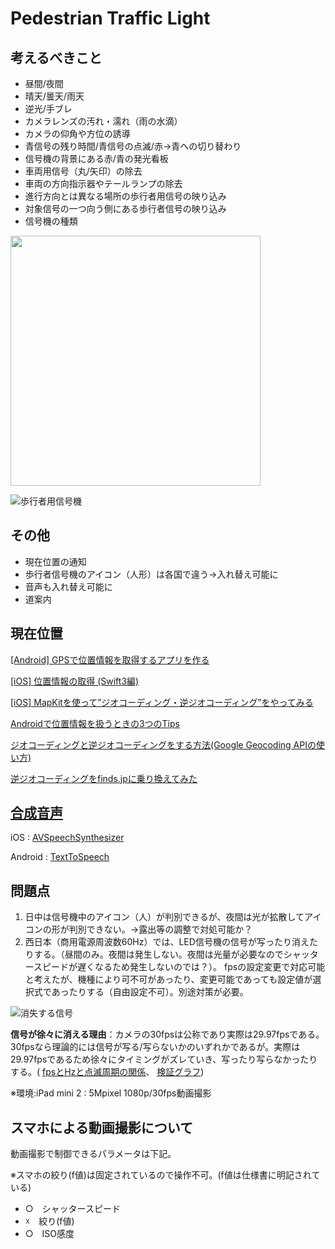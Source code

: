 # Pedestrian Traffic Light

## 考えるべきこと

* 昼間/夜間
* 晴天/曇天/雨天
* 逆光/手ブレ
* カメラレンズの汚れ・濡れ（雨の水滴）
* カメラの仰角や方位の誘導
* 青信号の残り時間/青信号の点滅/赤->青への切り替わり
* 信号機の背景にある赤/青の発光看板
* 車両用信号（丸/矢印）の除去
* 車両の方向指示器やテールランプの除去
* 進行方向とは異なる場所の歩行者用信号の映り込み
* 対象信号の一つ向う側にある歩行者信号の映り込み
* 信号機の種類

<img src=https://upload.wikimedia.org/wikipedia/commons/a/a3/%E6%AD%A9%E8%A1%8C%E8%80%85%E7%94%A8%E4%BF%A1%E5%8F%B7%E6%A9%9F%E3%83%BB%E4%BA%BA%E5%BD%A2%E3%81%AE%E5%A4%A7%E3%81%8D%E3%81%95%E6%AF%94%E8%BC%83%EF%BC%88%E4%B8%8A%EF%BC%9A%E8%B5%A4%E3%80%81%E4%B8%8B%EF%BC%9A%E9%9D%92%E3%80%81%E5%B7%A6%E3%82%88%E3%82%8A%E9%9B%BB%E7%90%83%E5%BC%8F%E3%83%BBLED%E5%BC%8F%E3%83%BBLED%E3%83%AC%E3%83%B3%E3%82%BA%E5%BC%8F%EF%BC%89.jpg width="400">

![歩行者用信号機](http://img01.naganoblog.jp/usr/holidayy/Signal02.JPG)

## その他

* 現在位置の通知
* 歩行者信号機のアイコン（人形）は各国で違う->入れ替え可能に
* 音声も入れ替え可能に
* 道案内

## 現在位置

[[Android] GPSで位置情報を取得するアプリを作る](https://akira-watson.com/android/gps.html)

[[iOS] 位置情報の取得 (Swift3編)](https://dev.classmethod.jp/smartphone/ios-corelocation-swift3/)

[[iOS] MapKitを使って”ジオコーディング・逆ジオコーディング”をやってみる](https://dev.classmethod.jp/smartphone/iphone/geocoding-use-mapkit/)

[Androidで位置情報を扱うときの3つのTips](https://qiita.com/kikuchy/items/c79241b0488cb40c1da6)

[ジオコーディングと逆ジオコーディングをする方法(Google Geocoding APIの使い方)](https://syncer.jp/how-to-use-geocoding-api)

[逆ジオコーディングをfinds.jpに乗り換えてみた](https://qiita.com/jkr_2255/items/225f0c53e54dc4f265d1)


## [合成音声](https://qiita.com/maKunugi/items/90cbefe97887470fb328)

iOS : [AVSpeechSynthesizer](https://developer.apple.com/documentation/avfoundation/avspeechsynthesizer)

Android : [TextToSpeech](https://developer.android.com/reference/android/speech/tts/TextToSpeech)


## 問題点

1. 日中は信号機中のアイコン（人）が判別できるが、夜間は光が拡散してアイコンの形が判別できない。→露出等の調整で対処可能か？
1. 西日本（商用電源周波数60Hz）では、LED信号機の信号が写ったり消えたりする。（昼間のみ。夜間は発生しない。夜間は光量が必要なのでシャッタースピードが遅くなるため発生しないのでは？）。
fpsの設定変更で対応可能と考えたが、機種により可不可があったり、変更可能であっても設定値が選択式であったりする（自由設定不可）。別途対策が必要。

![消失する信号](https://github.com/63rabbits/Under-construction/blob/master/Disappearing%20signal.gif)

**信号が徐々に消える理由**：カメラの30fpsは公称であり実際は29.97fpsである。30fpsなら理論的には信号が写る/写らないかのいずれかであるが。実際は29.97fpsであるため徐々にタイミングがズレていき、写ったり写らなかったりする。( [fpsとHzと点滅周期の関係](https://mofulog.blogspot.com/2017/12/Dashcam-TrafficSignal-Lost.html#chapter-12)、 [検証グラフ](https://www.desmos.com/calculator/qnktlmbld1))

※環境:iPad mini 2 : 5Mpixel 1080p/30fps動画撮影


## スマホによる動画撮影について

動画撮影で制御できるパラメータは下記。

※スマホの絞り(f値)は固定されているので操作不可。(f値は仕様書に明記されている)

* ○　シャッタースピード
* ☓　絞り(f値)
* ○　ISO感度





